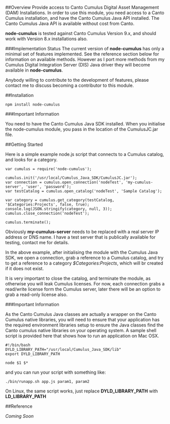 ##Overview
Provide access to Canto Cumulus Digital Asset Management (DAM) Installations. In order to use this module, you need access to a Canto Cumulus installation, and have the Canto Cumulus Java API installed. The Canto Cumulus Java API is available without cost from Canto.

**node-cumulus** is tested against Canto Cumulus Version 9.x, and should work with Version 8.x installations also.

###Implementation Status
The current version of **node-cumulus** has only a minimal set of features implemented. See the reference section below for information on available methods. However as I port more methods from my Cumulus Digital Integration Server (DIS) Java driver they will become available in **node-cumulus**.

Anybody willing to contribute to the development of features, please contact me to discuss becoming  a contributor to this module.

##Installation

```
npm install node-cumulus
```

###Important  Information

You need to have the Canto Cumulus Java SDK installed. When you initialise the node-cumulus module, you pass in the location of the CumulusJC.jar file.

##Getting Started

Here is a simple example node.js script that connects to a Cumulus catalog, and looks for a category.

```
var cumulus = require('node-cumulus');

cumulus.init('/usr/local/Cumulus_Java_SDK/CumulusJC.jar');
var connection = cumulus.open_connection('nodeTest', 'my-cumulus-server', 'user', 'password');
var testCatalog = cumulus.open_catalog('nodeTest', 'Sample Catalog');

var category = cumulus.get_category(testCatalog, '$Categories:Projects', false, true);
console.log(JSON.stringify(category, null, 3));
cumulus.close_connection('nodeTest');

cumulus.terminate();

```

Obviously **my-cumulus-server** needs to be replaced with a real server IP address or DNS name. I have a test server that is publically available for testing, contact me for details.

In the above example, after initialising the module with the Cumulus Java SDK, we open a connection, grab a reference to a Cumulus catalog, and try to get a reference to a category *$Categories:Projects*, which will br created if it does not exist.

It is very important to close the catalog, and terminate the module, as otherwise you will leak Cumulus licenses. For now, each connection grabs a read/write license form the Cumulus server, later there will be an option to grab a read-only license also.

###Important Information

As the Canto Cumulus Java classes are actually a wrapper on the Canto Cumulus native libraries, you will need to ensure that your application has the required environment libraries setup to ensure the Java classes find the Canto cumulus native libraries on your operating system. A sample shell script is provided here that shows how to run an application on Mac OSX.

```
#!/bin/bash
DYLD_LIBRARY_PATH="/usr/local/Cumulus_Java_SDK/lib"
export DYLD_LIBRARY_PATH

node $1 $*

```

and you can run your script with something like:

```
./bin/runapp.sh app.js param1, param2
```

On Linux, the same script works, just replace **DYLD_LIBRARY_PATH** with **LD_LIBRARY_PATH**

##Reference

*Coming Soon*

